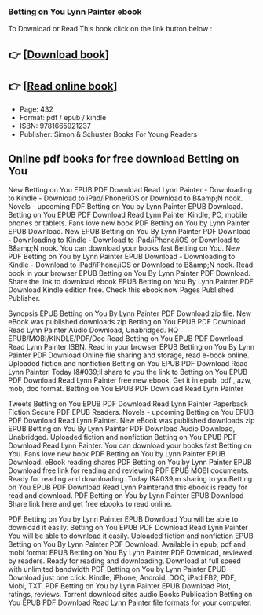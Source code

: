 ### Betting on You Lynn Painter ebook

To Download or Read This book click on the link button below :

## 👉  [**[Download book](http://filesbooks.info/download.php?group=book&from=github.com&id=717085&lnk=1063 "Download book")**]

## 👉  [**[Read online book](http://filesbooks.info/download.php?group=book&from=github.com&id=717085&lnk=1063 "Read online book")**]


* Page: 432
* Format: pdf / epub / kindle
* ISBN: 9781665921237
* Publisher: Simon &amp; Schuster Books For Young Readers



## Online pdf books for free download Betting on You


New Betting on You EPUB PDF Download Read Lynn Painter - Downloading to Kindle - Download to iPad/iPhone/iOS or Download to B&amp;amp;N nook. Novels - upcoming PDF Betting on You by Lynn Painter EPUB Download. Betting on You EPUB PDF Download Read Lynn Painter Kindle, PC, mobile phones or tablets. Fans love new book PDF Betting on You by Lynn Painter EPUB Download. New EPUB Betting on You By Lynn Painter PDF Download - Downloading to Kindle - Download to iPad/iPhone/iOS or Download to B&amp;amp;N nook. You can download your books fast Betting on You. New PDF Betting on You by Lynn Painter EPUB Download - Downloading to Kindle - Download to iPad/iPhone/iOS or Download to B&amp;amp;N nook. Read book in your browser EPUB Betting on You By Lynn Painter PDF Download. Share the link to download ebook EPUB Betting on You By Lynn Painter PDF Download Kindle edition free. Check this ebook now Pages Published Publisher.

Synopsis EPUB Betting on You By Lynn Painter PDF Download zip file. New eBook was published downloads zip Betting on You EPUB PDF Download Read Lynn Painter Audio Download, Unabridged. HQ EPUB/MOBI/KINDLE/PDF/Doc Read Betting on You EPUB PDF Download Read Lynn Painter ISBN. Read in your browser EPUB Betting on You By Lynn Painter PDF Download Online file sharing and storage, read e-book online. Uploaded fiction and nonfiction Betting on You EPUB PDF Download Read Lynn Painter. Today I&amp;#039;ll share to you the link to Betting on You EPUB PDF Download Read Lynn Painter free new ebook. Get it in epub, pdf , azw, mob, doc format. Betting on You EPUB PDF Download Read Lynn Painter

Tweets Betting on You EPUB PDF Download Read Lynn Painter Paperback Fiction Secure PDF EPUB Readers. Novels - upcoming Betting on You EPUB PDF Download Read Lynn Painter. New eBook was published downloads zip EPUB Betting on You By Lynn Painter PDF Download Audio Download, Unabridged. Uploaded fiction and nonfiction Betting on You EPUB PDF Download Read Lynn Painter. You can download your books fast Betting on You. Fans love new book PDF Betting on You by Lynn Painter EPUB Download. eBook reading shares PDF Betting on You by Lynn Painter EPUB Download free link for reading and reviewing PDF EPUB MOBI documents. Ready for reading and downloading. Today I&amp;#039;m sharing to youBetting on You EPUB PDF Download Read Lynn Painterand this ebook is ready for read and download. PDF Betting on You by Lynn Painter EPUB Download Share link here and get free ebooks to read online.

PDF Betting on You by Lynn Painter EPUB Download You will be able to download it easily. Betting on You EPUB PDF Download Read Lynn Painter You will be able to download it easily. Uploaded fiction and nonfiction EPUB Betting on You By Lynn Painter PDF Download. Available in epub, pdf and mobi format EPUB Betting on You By Lynn Painter PDF Download, reviewed by readers. Ready for reading and downloading. Download at full speed with unlimited bandwidth PDF Betting on You by Lynn Painter EPUB Download just one click. Kindle, iPhone, Android, DOC, iPad FB2, PDF, Mobi, TXT. PDF Betting on You by Lynn Painter EPUB Download Plot, ratings, reviews. Torrent download sites audio Books Publication Betting on You EPUB PDF Download Read Lynn Painter file formats for your computer.





